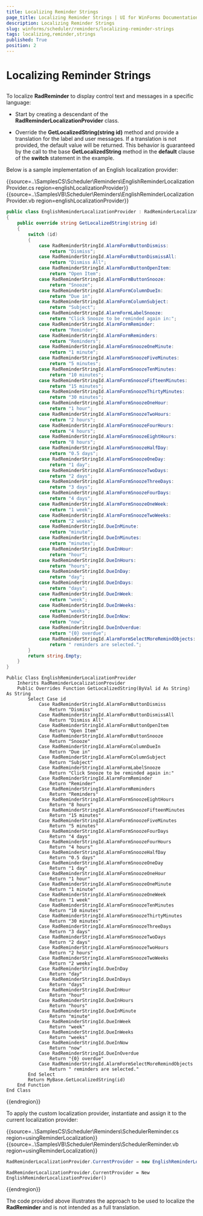 ```yaml
---
title: Localizing Reminder Strings
page_title: Localizing Reminder Strings | UI for WinForms Documentation
description: Localizing Reminder Strings
slug: winforms/scheduler/reminders/localizing-reminder-strings
tags: localizing,reminder,strings
published: True
position: 2
---
```


# Localizing Reminder Strings



## 

To localize __RadReminder__ to display control text and messages in a specific language:

* Start by creating a descendant of the __RadReminderLocalizationProvider__ class.
            

* Override the __GetLocalizedString(string id)__ method and provide a translation for the label and user messages. If a translation is not provided, the default value will be returned. This behavior is guaranteed by the call to the base __GetLocalizedString__ method in the __default__ clause of the __switch__ statement in the example.

Below is a sample implementation of an English localization provider:

{{source=..\SamplesCS\Scheduler\Reminders\EnglishReminderLocalizationProvider.cs region=englishLocalizationProvider}} 
{{source=..\SamplesVB\Scheduler\Reminders\EnglishReminderLocalizationProvider.vb region=englishLocalizationProvider}} 

````C#
public class EnglishReminderLocalizationProvider : RadReminderLocalizationProvider
{
    public override string GetLocalizedString(string id) 
    {
        switch (id)
        {
            case RadReminderStringId.AlarmFormButtonDismiss:
                return "Dismiss";
            case RadReminderStringId.AlarmFormButtonDismissAll:
                return "Dismiss All";
            case RadReminderStringId.AlarmFormButtonOpenItem:
                return "Open Item";
            case RadReminderStringId.AlarmFormButtonSnooze:
                return "Snooze";
            case RadReminderStringId.AlarmFormColumnDueIn:
                return "Due in";
            case RadReminderStringId.AlarmFormColumnSubject:
                return "Subject";
            case RadReminderStringId.AlarmFormLabelSnooze:
                return "Click Snooze to be reminded again in:";
            case RadReminderStringId.AlarmFormReminder:
                return "Reminder";
            case RadReminderStringId.AlarmFormReminders:
                return "Reminders";
            case RadReminderStringId.AlarmFormSnoozeOneMinute:
                return "1 minute";
            case RadReminderStringId.AlarmFormSnoozeFiveMinutes:
                return "5 minutes";
            case RadReminderStringId.AlarmFormSnoozeTenMinutes:
                return "10 minutes";
            case RadReminderStringId.AlarmFormSnoozeFifteenMinutes:
                return "15 minutes";
            case RadReminderStringId.AlarmFormSnoozeThirtyMinutes:
                return "30 minutes";
            case RadReminderStringId.AlarmFormSnoozeOneHour:
                return "1 hour";
            case RadReminderStringId.AlarmFormSnoozeTwoHours:
                return "2 hours";
            case RadReminderStringId.AlarmFormSnoozeFourHours:
                return "4 hours";
            case RadReminderStringId.AlarmFormSnoozeEightHours:
                return "8 hours";
            case RadReminderStringId.AlarmFormSnoozeHalfDay:
                return "0.5 days";
            case RadReminderStringId.AlarmFormSnoozeOneDay:
                return "1 day";
            case RadReminderStringId.AlarmFormSnoozeTwoDays:
                return "2 days";
            case RadReminderStringId.AlarmFormSnoozeThreeDays:
                return "3 days";
            case RadReminderStringId.AlarmFormSnoozeFourDays:
                return "4 days";
            case RadReminderStringId.AlarmFormSnoozeOneWeek:
                return "1 week";
            case RadReminderStringId.AlarmFormSnoozeTwoWeeks:
                return "2 weeks";
            case RadReminderStringId.DueInMinute:
                return "minute";
            case RadReminderStringId.DueInMinutes:
                return "minutes";
            case RadReminderStringId.DueInHour:
                return "hour";
            case RadReminderStringId.DueInHours:
                return "hours";
            case RadReminderStringId.DueInDay:
                return "day";
            case RadReminderStringId.DueInDays:
                return "days";
            case RadReminderStringId.DueInWeek:
                return "week";
            case RadReminderStringId.DueInWeeks:
                return "weeks";
            case RadReminderStringId.DueInNow:
                return "now";    
            case RadReminderStringId.DueInOverdue:
                return "{0} overdue";
            case RadReminderStringId.AlarmFormSelectMoreRemindObjects:
                return " reminders are selected.";
        }
        return string.Empty;
    }
}

````
````VB.NET
Public Class EnglishReminderLocalizationProvider
    Inherits RadReminderLocalizationProvider
    Public Overrides Function GetLocalizedString(ByVal id As String) As String
        Select Case id
            Case RadReminderStringId.AlarmFormButtonDismiss
                Return "Dismiss"
            Case RadReminderStringId.AlarmFormButtonDismissAll
                Return "Dismiss All"
            Case RadReminderStringId.AlarmFormButtonOpenItem
                Return "Open Item"
            Case RadReminderStringId.AlarmFormButtonSnooze
                Return "Snooze"
            Case RadReminderStringId.AlarmFormColumnDueIn
                Return "Due in"
            Case RadReminderStringId.AlarmFormColumnSubject
                Return "Subject"
            Case RadReminderStringId.AlarmFormLabelSnooze
                Return "Click Snooze to be reminded again in:"
            Case RadReminderStringId.AlarmFormReminder
                Return "Reminder"
            Case RadReminderStringId.AlarmFormReminders
                Return "Reminders"
            Case RadReminderStringId.AlarmFormSnoozeEightHours
                Return "8 hours"
            Case RadReminderStringId.AlarmFormSnoozeFifteenMinutes
                Return "15 minutes"
            Case RadReminderStringId.AlarmFormSnoozeFiveMinutes
                Return "5 minutes"
            Case RadReminderStringId.AlarmFormSnoozeFourDays
                Return "4 days"
            Case RadReminderStringId.AlarmFormSnoozeFourHours
                Return "4 hours"
            Case RadReminderStringId.AlarmFormSnoozeHalfDay
                Return "0.5 days"
            Case RadReminderStringId.AlarmFormSnoozeOneDay
                Return "1 day"
            Case RadReminderStringId.AlarmFormSnoozeOneHour
                Return "1 hour"
            Case RadReminderStringId.AlarmFormSnoozeOneMinute
                Return "1 minute"
            Case RadReminderStringId.AlarmFormSnoozeOneWeek
                Return "1 week"
            Case RadReminderStringId.AlarmFormSnoozeTenMinutes
                Return "10 minutes"
            Case RadReminderStringId.AlarmFormSnoozeThirtyMinutes
                Return "30 minutes"
            Case RadReminderStringId.AlarmFormSnoozeThreeDays
                Return "3 days"
            Case RadReminderStringId.AlarmFormSnoozeTwoDays
                Return "2 days"
            Case RadReminderStringId.AlarmFormSnoozeTwoHours
                Return "2 hours"
            Case RadReminderStringId.AlarmFormSnoozeTwoWeeks
                Return "2 weeks"
            Case RadReminderStringId.DueInDay
                Return "day"
            Case RadReminderStringId.DueInDays
                Return "days"
            Case RadReminderStringId.DueInHour
                Return "hour"
            Case RadReminderStringId.DueInHours
                Return "hours"
            Case RadReminderStringId.DueInMinute
                Return "minute"
            Case RadReminderStringId.DueInWeek
                Return "week"
            Case RadReminderStringId.DueInWeeks
                Return "weeks"
            Case RadReminderStringId.DueInNow
                Return "now"
            Case RadReminderStringId.DueInOverdue
                Return "{0} overdue"
            Case RadReminderStringId.AlarmFormSelectMoreRemindObjects
                Return " reminders are selected."
        End Select
        Return MyBase.GetLocalizedString(id)
    End Function
End Class

````

{{endregion}} 

To apply the custom localization provider, instantiate and assign it to the current localization provider:

{{source=..\SamplesCS\Scheduler\Reminders\SchedulerReminder.cs region=usingReminderLocalization}} 
{{source=..\SamplesVB\Scheduler\Reminders\SchedulerReminder.vb region=usingReminderLocalization}} 

````C#
RadReminderLocalizationProvider.CurrentProvider = new EnglishReminderLocalizationProvider();

````
````VB.NET
RadReminderLocalizationProvider.CurrentProvider = New EnglishReminderLocalizationProvider()

````

{{endregion}} 

The code provided above illustrates the approach to be used to localize the __RadReminder__ and is not intended as a full translation.
        
